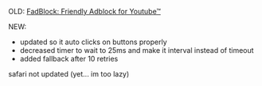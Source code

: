 OLD: [FadBlock: Friendly Adblock for Youtube™](https://github.com/0x48piraj/fadblock)

NEW: 
- updated so it auto clicks on buttons properly
- decreased timer to wait to 25ms and make it interval instead of timeout
- added fallback after 10 retries

safari not updated (yet... im too lazy)

